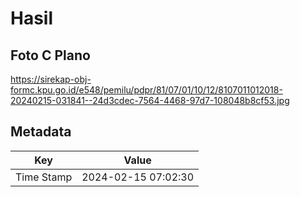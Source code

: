 # Hasil

## Foto C Plano

https://sirekap-obj-formc.kpu.go.id/e548/pemilu/pdpr/81/07/01/10/12/8107011012018-20240215-031841--24d3cdec-7564-4468-97d7-108048b8cf53.jpg


## Metadata

| Key        | Value               |
| ---------- | ------------------- |
| Time Stamp | 2024-02-15 07:02:30 |



